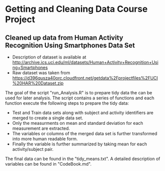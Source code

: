 # Getting and Cleaning Data Course Project
## Cleaned up data from Human Activity Recognition Using Smartphones Data Set
- Description of dataset is available at http://archive.ics.uci.edu/ml/datasets/Human+Activity+Recognition+Using+Smartphones
- Raw dataset was taken from https://d396qusza40orc.cloudfront.net/getdata%2Fprojectfiles%2FUCI%20HAR%20Dataset.zip

The goal of the script "run_Analysis.R" is to prepare tidy data the can be used for later analysis. The script contains a series of functions and each function execute the following steps to prepare the tidy data:
- Test and Train data sets along with subject and activity identifiers are merged to create a single data set.
- Only the measurments on mean and standard deviation for each measurement are extracted.
- The variables or columns of the merged data set is further transformed into more human readable form.
- Finally the variable is further summarized by taking mean for each activity/subject pair.

The final data can be found in the "tidy_means.txt". A detailed description of variables can be found in "CodeBook.md".
